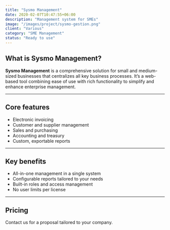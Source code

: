 ```yaml
---
title: "Sysmo Management"
date: 2020-02-07T10:47:55+06:00
description: "Management system for SMEs"
image: "/images/project/sysmo-gestion.png"
client: "Various"
category: "SME Management"
status: "Ready to use"
---
```


## What is Sysmo Management?

**Sysmo Management** is a comprehensive solution for small and medium-sized businesses that centralizes all key business processes. It’s a web-based tool combining ease of use with rich functionality to simplify and enhance enterprise management.

---

## Core features

- Electronic invoicing
- Customer and supplier management
- Sales and purchasing
- Accounting and treasury
- Custom, exportable reports

---

## Key benefits

- All-in-one management in a single system  
- Configurable reports tailored to your needs  
- Built-in roles and access management  
- No user limits per license

---

## Pricing

Contact us for a proposal tailored to your company.
